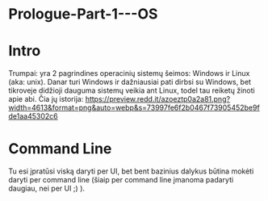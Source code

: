 # Prologue-Part-1---OS
# Intro
Trumpai: yra 2 pagrindines operacinių sistemų šeimos: Windows ir Linux (aka: unix). Danar turi Windows ir dažniausiai pati dirbsi su Windows, bet tikroveje didžioji dauguma sistemų veikia ant Linux, todel tau reiketų žinoti apie abi. Čia jų istorija: https://preview.redd.it/azoeztp0a2a81.png?width=4613&format=png&auto=webp&s=73997fe6f2b0467f73905452be9fde1aa45302c6

# Command Line
Tu esi įpratūsi viską daryti per UI, bet bent bazinius dalykus būtina mokėti daryti per command line (šiaip per command line įmanoma padaryti daugiau, nei per UI ;) ).
